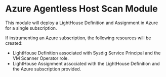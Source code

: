 # Azure Agentless Host Scan Module

This module will deploy a LightHouse Definition and Assignment in Azure for a single subscription.

If instrumenting an Azure subscription, the following resources will be created:
- LightHouse Definition associated with Sysdig Service Principal and the VM Scanner Operator role.
- LightHouse Assignment associated with the LightHouse Definition and the Azure subscription provided.